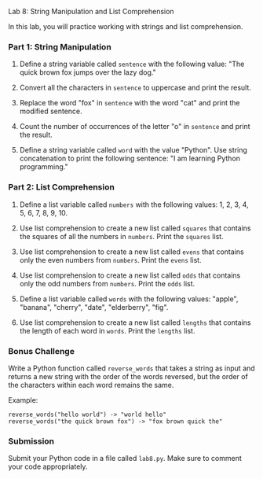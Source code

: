 Lab 8: String Manipulation and List Comprehension

In this lab, you will practice working with strings and list comprehension.

### Part 1: String Manipulation

1. Define a string variable called `sentence` with the following value: "The quick brown fox jumps over the lazy dog."

2. Convert all the characters in `sentence` to uppercase and print the result.

3. Replace the word "fox" in `sentence` with the word "cat" and print the modified sentence.

4. Count the number of occurrences of the letter "o" in `sentence` and print the result.

5. Define a string variable called `word` with the value "Python". Use string concatenation to print the following sentence: "I am learning Python programming."

### Part 2: List Comprehension

1. Define a list variable called `numbers` with the following values: 1, 2, 3, 4, 5, 6, 7, 8, 9, 10.

2. Use list comprehension to create a new list called `squares` that contains the squares of all the numbers in `numbers`. Print the `squares` list.

3. Use list comprehension to create a new list called `evens` that contains only the even numbers from `numbers`. Print the `evens` list.

4. Use list comprehension to create a new list called `odds` that contains only the odd numbers from `numbers`. Print the `odds` list.

5. Define a list variable called `words` with the following values: "apple", "banana", "cherry", "date", "elderberry", "fig".

6. Use list comprehension to create a new list called `lengths` that contains the length of each word in `words`. Print the `lengths` list.

### Bonus Challenge

Write a Python function called `reverse_words` that takes a string as input and returns a new string with the order of the words reversed, but the order of the characters within each word remains the same.

Example:
```
reverse_words("hello world") -> "world hello"
reverse_words("the quick brown fox") -> "fox brown quick the"
```

### Submission

Submit your Python code in a file called `lab8.py`. Make sure to comment your code appropriately.
